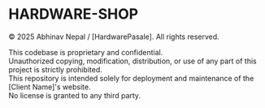 # HARDWARE-SHOP
© 2025 Abhinav Nepal / [HardwarePasale]. All rights reserved.

This codebase is proprietary and confidential.  
Unauthorized copying, modification, distribution, or use of any part of this project is strictly prohibited.  
This repository is intended solely for deployment and maintenance of the [Client Name]'s website.  
No license is granted to any third party.
